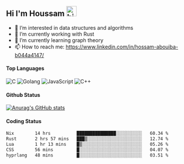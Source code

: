 ## Hi I'm Houssam <img src="https://user-images.githubusercontent.com/1303154/88677602-1635ba80-d120-11ea-84d8-d263ba5fc3c0.gif" width="28px" alt="hi">

- 👀 I’m interested in data structures and algorithms
- 🔭 I’m currently working with Rust
- 🌱 I’m currently learning graph theory
- 📫 How to reach me: https://www.linkedin.com/in/hossam-abouiba-b044a4147/

#### Top Languages

![C](https://img.shields.io/badge/c-%2300599C.svg?style=for-the-badge&logo=c&logoColor=white)
![Golang](https://img.shields.io/badge/go-blue?style=for-the-badge&logo=Goland)
![JavaScript](https://img.shields.io/badge/javascript-%23323330.svg?style=for-the-badge&logo=javascript&logoColor=%23F7DF1E)
![C++](https://img.shields.io/badge/C%2B%2B-blue?style=for-the-badge&logo=C%2B%2B)


#### Github Status
[![Anurag's GitHub stats](https://github-readme-stats.vercel.app/api?username=0xhoussam&theme=tokyonight)](https://github.com/anuraghazra/github-readme-stats)

#### Coding Status
<!--START_SECTION:waka-->

```txt
Nix        14 hrs          ███████████████░░░░░░░░░░   60.34 %
Rust       2 hrs 57 mins   ███▒░░░░░░░░░░░░░░░░░░░░░   12.74 %
Lua        1 hr 13 mins    █▒░░░░░░░░░░░░░░░░░░░░░░░   05.26 %
CSS        56 mins         █░░░░░░░░░░░░░░░░░░░░░░░░   04.07 %
hyprlang   48 mins         █░░░░░░░░░░░░░░░░░░░░░░░░   03.51 %
```

<!--END_SECTION:waka-->
